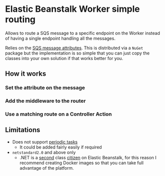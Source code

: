 # Elastic Beanstalk Worker simple routing

Allows to route a SQS message to a specific endpoint on the Worker instead of having a single endpoint handling all the messages.

Relies on the [SQS message attributes][sqs-message-attributes]. This is distributed via a `NuGet` package but the implementation is so simple that you can just copy the classes into your own solution if that works better for you.

## How it works

### Set the attribute on the message

### Add the middleware to the router

### Use a matching route on a Controller Action

## Limitations

- Does not support [periodic tasks][periodic-tasks]
  - It could be added fairly easily if required
- `netstandard2.0` and above only
  - .NET is a [second][no-worker-tier] class [citizen][no-environment-variables] on Elastic Beanstalk, for this reason I recommend creating Docker images so that you can take full advantage of the platform.

[sqs-message-attributes]: https://docs.aws.amazon.com/AWSSimpleQueueService/latest/SQSDeveloperGuide/sqs-message-attributes.html
[periodic-tasks]: https://docs.aws.amazon.com/elasticbeanstalk/latest/dg/using-features-managing-env-tiers.html#worker-periodictasks
[no-worker-tier]: https://docs.aws.amazon.com/elasticbeanstalk/latest/dg/concepts.platforms.html#concepts.platforms.net
[no-environment-variables]: https://stackoverflow.com/questions/40127703/aws-elastic-beanstalk-environment-variables-in-asp-net-core-1-0
